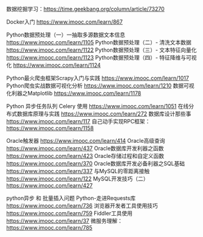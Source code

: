 数据挖掘学习：https://time.geekbang.org/column/article/73270

Docker入门 https://www.imooc.com/learn/867

Python数据预处理（一）一抽取多源数据文本信息 https://www.imooc.com/learn/1105
Python数据预处理（二）- 清洗文本数据 https://www.imooc.com/learn/1122
Python数据预处理（三）- 文本特征向量化 https://www.imooc.com/learn/1123
Python数据预处理（四）- 特征降维与可视化 https://www.imooc.com/learn/1124

Python最火爬虫框架Scrapy入门与实践  https://www.imooc.com/learn/1017
Python爬虫实战数据可视化分析 https://www.imooc.com/learn/1210
数据可视化利器之Matplotlib https://www.imooc.com/learn/1178

Python 异步任务队列 Celery 使用 https://www.imooc.com/learn/1051
在线分布式数据库原理与实践 https://www.imooc.com/learn/272
数据库设计那些事 https://www.imooc.com/learn/117
自己动手实现RPC框架：https://www.imooc.com/learn/1158

Oracle触发器 https://www.imooc.com/learn/414
Oracle高级查询 https://www.imooc.com/learn/437
Oracle数据库开发利器之函数 https://www.imooc.com/learn/423
Oracle存储过程和自定义函数 https://www.imooc.com/learn/370
Oracle数据库开发必备利器之SQL基础 https://www.imooc.com/learn/337
与MySQL的零距离接触 https://www.imooc.com/learn/122
MySQL开发技巧（二） https://www.imooc.com/learn/427

python异步 和 批量插入问题
Python-走进Requests库 https://www.imooc.com/learn/736
浏览器开发者工具使用技巧 https://www.imooc.com/learn/759
Fiddler工具使用 https://www.imooc.com/learn/37
微服务理解：https://www.imooc.com/learn/785
